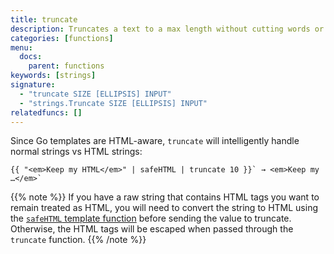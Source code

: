 ```yaml
---
title: truncate
description: Truncates a text to a max length without cutting words or leaving unclosed HTML tags.
categories: [functions]
menu:
  docs:
    parent: functions
keywords: [strings]
signature:
  - "truncate SIZE [ELLIPSIS] INPUT"
  - "strings.Truncate SIZE [ELLIPSIS] INPUT"
relatedfuncs: []
---
```


Since Go templates are HTML-aware, `truncate` will intelligently handle normal strings vs HTML strings:

```go-html-template
{{ "<em>Keep my HTML</em>" | safeHTML | truncate 10 }}` → <em>Keep my …</em>`
```

{{% note %}}
If you have a raw string that contains HTML tags you want to remain treated as HTML, you will need to convert the string to HTML using the [`safeHTML` template function](/functions/safehtml) before sending the value to truncate. Otherwise, the HTML tags will be escaped when passed through the `truncate` function.
{{% /note %}}
